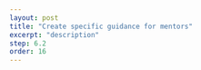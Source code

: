 ```yaml
---
layout: post
title: "Create specific guidance for mentors"
excerpt: "description"
step: 6.2
order: 16
---
```


